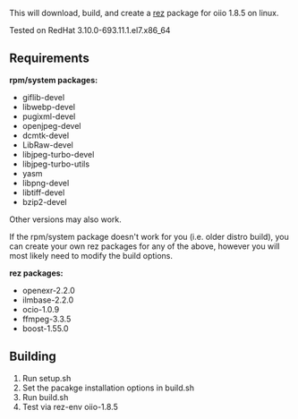 This will download, build, and create a [rez](http://nerdvegas.github.io/rez/) package for oiio 1.8.5 on linux.  

Tested on RedHat 3.10.0-693.11.1.el7.x86_64

## Requirements

**rpm/system packages:**

 - giflib-devel
 - libwebp-devel
 - pugixml-devel
 - openjpeg-devel
 - dcmtk-devel
 - LibRaw-devel
 - libjpeg-turbo-devel
 - libjpeg-turbo-utils
 - yasm
 - libpng-devel
 - libtiff-devel
 - bzip2-devel

Other versions may also work.

If the rpm/system package doesn't work for you (i.e. older distro build), you can create your own rez packages for any of the above, however you will most likely need to modify the build options.

**rez packages:**
 - openexr-2.2.0
 - ilmbase-2.2.0
 - ocio-1.0.9
 - ffmpeg-3.3.5
 - boost-1.55.0

## Building

 1. Run setup.sh
 2. Set the pacakge installation options in build.sh
 3. Run build.sh
 4. Test via rez-env oiio-1.8.5
